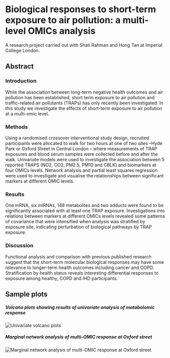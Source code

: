 # Biological responses to short-term exposure to air pollution: a multi-level OMICs analysis

A research project carried out with Shati Rahman and Hong Tan at Imperial College London.

## Abstract
### Introduction
While the association between long-term negative health outcomes and air pollution has been established, short term exposure to air pollution and traffic-related air pollutants (TRAPs) has only recently been investigated. In this study we investigate the effects of short-term exposure to air pollution at a multi-omic level.
### Methods
Using a randomised crossover interventional study design, recruited participants were allocated to walk for two hours at one of two sites –Hyde Park or Oxford Street in Central London – where measurements of TRAP exposures and blood serum samples were collected before and after the walk. Univariate models were used to investigate the association between 5 reported TRAPS (NO2, CO2, PM2.5, PM10 and CBLK) and biomarkers at four OMICs levels. Network analysis and partial least squares regression were used to investigate and visualise the relationships between significant markers at different OMIC levels.
### Results
One mRNA, six miRNAs, 148 metabolites and two adducts were found to be significantly associated with at least one TRAP exposure. Investigations into relations between markers at different OMICs levels revealed some patterns of covariance that were intensified when analysis was stratified by exposure site, indicating perturbation of biological pathways by TRAP exposure.
### Discussion 
Functional analysis and comparison with previous published research suggest that the short-term molecular biological responses may have some relevance to longer-term health outcomes including cancer and COPD. Stratification by health status reveals interesting differential responses to exposure among healthy, COPD and IHD participants.

## Sample plots

##### Volcano plots showing results of univariate analysis of matabolomic response

![Univariate volcano plots](https://github.com/mathzero/multi_omics_air_pollution_Oxford_street/blob/master/figures/metabolites_volcanos/metabolites_volcanos.png)

##### Marginal network analysis of multi-OMIC response at Oxford street

![Marginal network analysis of multi-OMIC response at Oxford street](https://github.com/mathzero/multi_omics_air_pollution_Oxford_street/blob/master/figures/Marginal_network_Combined/Marginal_network_Combined-min.png)
